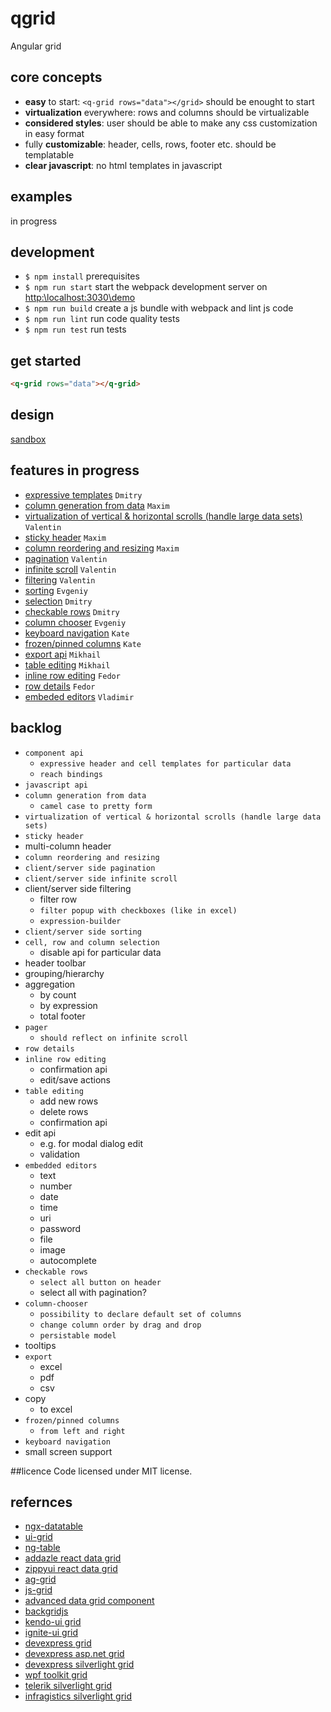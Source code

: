 # qgrid
Angular grid

## core concepts
* **easy** to start: ```<q-grid rows="data"></grid>``` should be enought to start
* **virtualization** everywhere: rows and columns should be virtualizable
* **considered styles**: user should be able to make any css customization in easy format
* fully **customizable**: header, cells, rows, footer etc. should be templatable
* **clear javascript**: no html templates in javascript

## examples
in progress

## development
* `$ npm install` prerequisites
* `$ npm run start` start the webpack development server on [http:\\localhost:3030\demo](http:\\localhost:3030\demo)
* `$ npm run build` create a js bundle with webpack and lint js code
* `$ npm run lint` run code quality tests
* `$ npm run test` run tests

## get started
```html
<q-grid rows="data"></q-grid>
```

## design
[sandbox](https://github.com/klumba12/qgrid/blob/master/docs/sandbox.md)

## features in progress
* [expressive templates](https://github.com/klumba12/qgrid/blob/master/docs/template.md) `Dmitry`
* [column generation from data](https://github.com/klumba12/qgrid/blob/master/docs/column.generation.md) `Maxim`
* [virtualization of vertical & horizontal scrolls (handle large data sets)](https://github.com/klumba12/qgrid/blob/master/docs/scroll.virtual.md) `Valentin`
* [sticky header](https://github.com/klumba12/qgrid/blob/master/docs/header.sticky.md) `Maxim`
* [column reordering and resizing](https://github.com/klumba12/qgrid/blob/master/docs/header.sticky.md) `Maxim`
* [pagination](https://github.com/klumba12/qgrid/blob/master/docs/pagination.md) `Valentin`
* [infinite scroll](https://github.com/klumba12/qgrid/blob/master/docs/scroll.infinite.md) `Valentin`
* [filtering](https://github.com/klumba12/qgrid/blob/master/docs/filter.md) `Valentin`
* [sorting](https://github.com/klumba12/qgrid/blob/master/docs/sorting.md) `Evgeniy`
* [selection](https://github.com/klumba12/qgrid/blob/master/docs/selection.md) `Dmitry`
* [checkable rows](https://github.com/klumba12/qgrid/blob/master/docs/row.checkable.md) `Dmitry`
* [column chooser](https://github.com/klumba12/qgrid/blob/master/docs/column.chooser.md) `Evgeniy`
* [keyboard navigation](https://github.com/klumba12/qgrid/blob/master/docs/navigation.md) `Kate`
* [frozen/pinned columns](https://github.com/klumba12/qgrid/blob/master/docs/column,pin.md) `Kate`
* [export api](https://github.com/klumba12/qgrid/blob/master/docs/export.md) `Mikhail`
* [table editing](https://github.com/klumba12/qgrid/blob/master/docs/table.editing.md) `Mikhail`
* [inline row editing](https://github.com/klumba12/qgrid/blob/master/docs/row.editing.inline.md) `Fedor`
* [row details](https://github.com/klumba12/qgrid/blob/master/docs/row.details.md) `Fedor`
* [embeded editors](https://github.com/klumba12/qgrid/blob/master/docs/cell.editing.md) `Vladimir`

## backlog
* `component api`
    *   `expressive header and cell templates for particular data`
    *   `reach bindings`
* `javascript api`
* `column generation from data`
    * `camel case to pretty form`
* `virtualization of vertical & horizontal scrolls (handle large data sets)`
* `sticky header`
* multi-column header
* `column reordering and resizing`
* `client/server side pagination`
* `client/server side infinite scroll`
* client/server side filtering
    *  filter row
    *  `filter popup with checkboxes (like in excel)`
    *  `expression-builder`
* `client/server side sorting`
* `cell, row and column selection`
    * disable api for particular data
* header toolbar
* grouping/hierarchy
* aggregation
    * by count
    * by expression
    * total footer
* `pager`
    * `should reflect on infinite scroll`
* `row details`
* `inline row editing`
    * confirmation api
    * edit/save actions
* `table editing`
    *  add new rows
    *  delete rows
    *  confirmation api
*  edit api
    *  e.g. for modal dialog edit
    *  validation
* `embedded editors`
    *  text
    *  number
    *  date
    *  time
    *  uri
    *  password
    *  file
    *  image
    *  autocomplete
* `checkable rows`
    *  `select all button on header`
    *  select all with pagination?
* `column-chooser`
    * `possibility to declare default set of columns`
    * `change column order by drag and drop`
    * `persistable model`
* tooltips
* `export`
    * excel
    * pdf
    * csv
* copy
    *  to excel
*  `frozen/pinned columns`
    *  `from left and right`
*  `keyboard navigation`
*  small screen support

##licence
Code licensed under MIT license.

## refernces
* [ngx-datatable](https://github.com/swimlane/ngx-datatable)
* [ui-grid](http://ui-grid.info/docs/#/tutorial)
* [ng-table](http://ng-table.com/#/)
* [addazle react data grid](http://adazzle.github.io/react-data-grid/examples.html#/all-features)
* [zippyui react data grid](http://zippyui.com/react-datagrid/#/examples/basic)
* [ag-grid](https://www.ag-grid.com/example.php)
* [js-grid](http://js-grid.com/demos/)
* [advanced data grid component](https://codepen.io/andrewcourtice/pen/VabXQV)
* [backgridjs](http://backgridjs.com/index.html#complete-example)
* [kendo-ui grid](http://demos.telerik.com/kendo-ui/grid/index)
* [ignite-ui grid](http://www.igniteui.com/grid/_ga=1.24026938.1636625595.1482499194)
* [devexpress grid](https://js.devexpress.com/Demos/WidgetsGallery/Demo/Data_Grid/LocalDataSource/jQuery/Light/)
* [devexpress asp.net grid](https://www.devexpress.com/Products/NET/Controls/ASP/Grid/demos.xml)
* [devexpress silverlight grid](https://demos.devexpress.com/DemoCenter/Silverlight/?GridDemo#Page=Modules?Product=DXGrid.SL)
* [wpf toolkit grid](http://wpftoolkit.codeplex.com/wikipage?title=DataGrid&referringTitle=Documentation)
* [telerik silverlight grid](http://demos.telerik.com/silverlight/#GridView/FirstLook)
* [infragistics silverlight grid](http://www.infragistics.com/samples/silverlight/grid/overview)